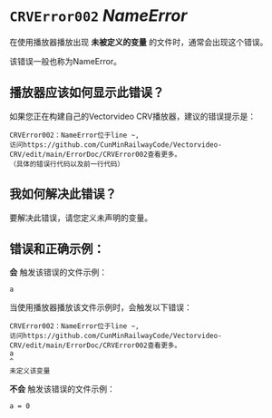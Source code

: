 # `CRVError002` _NameError_

在使用播放器播放出现 __未被定义的变量__ 的文件时，通常会出现这个错误。

该错误一般也称为NameError。

## 播放器应该如何显示此错误？

如果您正在构建自己的Vectorvideo CRV播放器，建议的错误提示是：

```
CRVError002：NameError位于line ~,
访问https://github.com/CunMinRailwayCode/Vectorvideo-CRV/edit/main/ErrorDoc/CRVError002查看更多。
（具体的错误行代码以及前一行代码）
```

## 我如何解决此错误？

要解决此错误，请您定义未声明的变量。

## 错误和正确示例：

__会__ 触发该错误的文件示例：

```
a

```

当使用播放器播放该文件示例时，会触发以下错误：

```
CRVError002：NameError位于line ~,
访问https://github.com/CunMinRailwayCode/Vectorvideo-CRV/edit/main/ErrorDoc/CRVError002查看更多。
a
^
未定义该变量
```

__不会__ 触发该错误的文件示例：

```
a = 0

```
